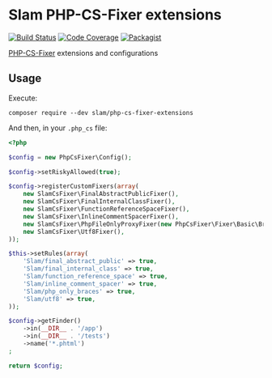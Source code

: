 # Slam PHP-CS-Fixer extensions

[![Build Status](https://travis-ci.org/Slamdunk/php-cs-fixer-extensions.svg?branch=master)](https://travis-ci.org/Slamdunk/php-cs-fixer-extensions)
[![Code Coverage](https://scrutinizer-ci.com/g/Slamdunk/php-cs-fixer-extensions/badges/coverage.png?b=master)](https://scrutinizer-ci.com/g/Slamdunk/php-cs-fixer-extensions/?branch=master)
[![Packagist](https://img.shields.io/packagist/v/slam/php-cs-fixer-extensions.svg)](https://packagist.org/packages/slam/php-cs-fixer-extensions)

[PHP-CS-Fixer](https://github.com/FriendsOfPHP/PHP-CS-Fixer) extensions and configurations

## Usage

Execute:

`composer require --dev slam/php-cs-fixer-extensions`

And then, in your `.php_cs` file:

```php
<?php

$config = new PhpCsFixer\Config();

$config->setRiskyAllowed(true);

$config->registerCustomFixers(array(
    new SlamCsFixer\FinalAbstractPublicFixer(),
    new SlamCsFixer\FinalInternalClassFixer(),
    new SlamCsFixer\FunctionReferenceSpaceFixer(),
    new SlamCsFixer\InlineCommentSpacerFixer(),
    new SlamCsFixer\PhpFileOnlyProxyFixer(new PhpCsFixer\Fixer\Basic\BracesFixer()),
    new SlamCsFixer\Utf8Fixer(),
));

$this->setRules(array(
    'Slam/final_abstract_public' => true,
    'Slam/final_internal_class' => true,
    'Slam/function_reference_space' => true,
    'Slam/inline_comment_spacer' => true,
    'Slam/php_only_braces' => true,
    'Slam/utf8' => true,
));

$config->getFinder()
    ->in(__DIR__ . '/app')
    ->in(__DIR__ . '/tests')
    ->name('*.phtml')
;

return $config;

```
